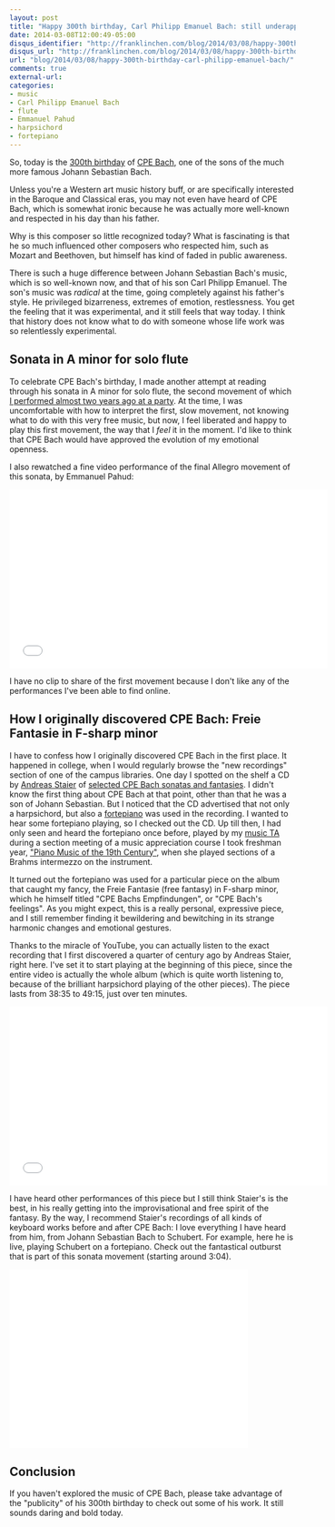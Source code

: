```yaml
---
layout: post
title: "Happy 300th birthday, Carl Philipp Emanuel Bach: still underappreciated after all these years!"
date: 2014-03-08T12:00:49-05:00
disqus_identifier: "http://franklinchen.com/blog/2014/03/08/happy-300th-birthday-carl-philipp-emanuel-bach/"
disqus_url: "http://franklinchen.com/blog/2014/03/08/happy-300th-birthday-carl-philipp-emanuel-bach/"
url: "blog/2014/03/08/happy-300th-birthday-carl-philipp-emanuel-bach/"
comments: true
external-url: 
categories: 
- music
- Carl Philipp Emanuel Bach
- flute
- Emmanuel Pahud
- harpsichord
- fortepiano
---
```

So, today is the [300th birthday](http://www.npr.org/blogs/deceptivecadence/2014/03/08/267603200/a-kid-named-carl-stirs-up-the-bach-musical-dynasty) of [CPE Bach](http://en.wikipedia.org/wiki/Carl_Philipp_Emanuel_Bach), one of the sons of the much more famous Johann Sebastian Bach.

Unless you're a Western art music history buff, or are specifically interested in the Baroque and Classical eras, you may not even have heard of CPE Bach, which is somewhat ironic because he was actually more well-known and respected in his day than his father.

Why is this composer so little recognized today? What is fascinating is that he so much influenced other composers who respected him, such as Mozart and Beethoven, but himself has kind of faded in public awareness.

There is such a huge difference between Johann Sebastian Bach's music, which is so well-known now, and that of his son Carl Philipp Emanuel. The son's music was *radical* at the time, going completely against his father's style. He privileged bizarreness, extremes of emotion, restlessness. You get the feeling that it was experimental, and it still feels that way today. I think that history does not know what to do with someone whose life work was so relentlessly experimental.

## Sonata in A minor for solo flute

To celebrate CPE Bach's birthday, I made another attempt at reading through his sonata in A minor for solo flute, the second movement of which [I performed almost two years ago at a party](/blog/2012/07/28/my-first-appearance-on-a-music-recital-program/). At the time, I was uncomfortable with how to interpret the first, slow movement, not knowing what to do with this very free music, but now, I feel liberated and happy to play this first movement, the way that I *feel* it in the moment. I'd like to think that CPE Bach would have approved the evolution of my emotional openness.

I also rewatched a fine video performance of the final Allegro movement of this sonata, by Emmanuel Pahud:

<iframe width="560" height="315" src="//www.youtube.com/embed/SeGcyPu-hNY" frameborder="0" allowfullscreen></iframe>

I have no clip to share of the first movement because I don't like any of the performances I've been able to find online.

## How I originally discovered CPE Bach: Freie Fantasie in F-sharp minor

I have to confess how I originally discovered CPE Bach in the first place. It happened in college, when I would regularly browse the "new recordings" section of one of the campus libraries. One day I spotted on the shelf a CD by [Andreas Staier](http://www.andreas-staier.de/) of [selected CPE Bach sonatas and fantasies](http://www.allmusic.com/album/cpe-bach-sonatas-fantasies-mw0001969795). I didn't know the first thing about CPE Bach at that point, other than that he was a son of Johann Sebastian. But I noticed that the CD advertised that not only a harpsichord, but also a [fortepiano](http://en.wikipedia.org/wiki/Fortepiano) was used in the recording. I wanted to hear some fortepiano playing, so I checked out the CD. Up till then, I had only seen and heard the fortepiano once before, played by my [music TA](http://www.workspacestrategies.com/bio.html) during a section meeting of a music appreciation course I took freshman year, ["Piano Music of the 19th Century"](/blog/2011/11/09/taking-up-flute-again-after-decades/), when she played sections of a Brahms intermezzo on the instrument.

It turned out the fortepiano was used for a particular piece on the album that caught my fancy, the Freie Fantasie (free fantasy) in F-sharp minor, which he himself titled "CPE Bachs Empfindungen", or "CPE Bach's feelings". As you might expect, this is a really personal, expressive piece, and I still remember finding it bewildering and bewitching in its strange harmonic changes and emotional gestures.

Thanks to the miracle of YouTube, you can actually listen to the exact recording that I first discovered a quarter of century ago by Andreas Staier, right here. I've set it to start playing at the beginning of this piece, since the entire video is actually the whole album (which is quite worth listening to, because of the brilliant harpsichord playing of the other pieces). The piece lasts from 38:35 to 49:15, just over ten minutes.

<iframe width="560" height="315" src="//www.youtube.com/embed/Yy9MfX1mQs0?t=38m35s" frameborder="0" allowfullscreen></iframe>

I have heard other performances of this piece but I still think Staier's is the best, in his really getting into the improvisational and free spirit of the fantasy. By the way, I recommend Staier's recordings of all kinds of keyboard works before and after CPE Bach: I love everything I have heard from him, from Johann Sebastian Bach to Schubert. For example, here he is live, playing Schubert on a fortepiano. Check out the fantastical outburst that is part of this sonata movement (starting around 3:04).

<iframe width="420" height="315" src="//www.youtube.com/embed/TE4RNdwrWxM" frameborder="0" allowfullscreen></iframe>

## Conclusion

If you haven't explored the music of CPE Bach, please take advantage of the "publicity" of his 300th birthday to check out some of his work. It still sounds daring and bold today.

